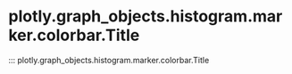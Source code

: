 # plotly.graph_objects.histogram.marker.colorbar.Title

::: plotly.graph_objects.histogram.marker.colorbar.Title

